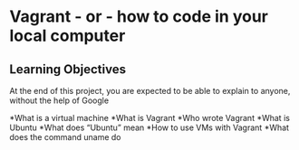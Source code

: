 # Vagrant - or - how to code in your local computer
## Learning Objectives
At the end of this project, you are expected to be able to explain to anyone, without the help of Google

*What is a virtual machine
*What is Vagrant
*Who wrote Vagrant
*What is Ubuntu
*What does “Ubuntu” mean
*How to use VMs with Vagrant
*What does the command uname do


